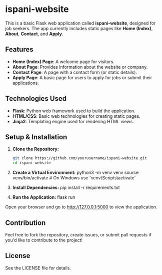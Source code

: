 # ispani-website

This is a basic Flask web application called **ispani-website**, designed for job seekers. The app currently includes static pages like **Home (Index)**, **About**, **Contact**, and **Apply**.

## Features

- **Home (Index) Page**: A welcome page for visitors.
- **About Page**: Provides information about the website or company.
- **Contact Page**: A page with a contact form (or static details).
- **Apply Page**: A basic page for users to apply for jobs or submit their applications.

## Technologies Used

- **Flask**: Python web framework used to build the application.
- **HTML/CSS**: Basic web technologies for creating static pages.
- **Jinja2**: Templating engine used for rendering HTML views.

## Setup & Installation

1. **Clone the Repository:**
   ```bash
   git clone https://github.com/yourusername/ispani-website.git
   cd ispani-website
   
2. **Create a Virtual Environment:**
   python3 -m venv venv
   source venv/bin/activate  # On Windows use 'venv\\Scripts\\activate'

3. **Install Dependencies:**
   pip install -r requirements.txt

4. **Run the Application:**
   flask run
   
Open your browser and go to http://127.0.0.1:5000 to view the application.


## Contribution
Feel free to fork the repository, create issues, or submit pull requests if you'd like to contribute to the project!
   
## License
See the LICENSE file for details.
